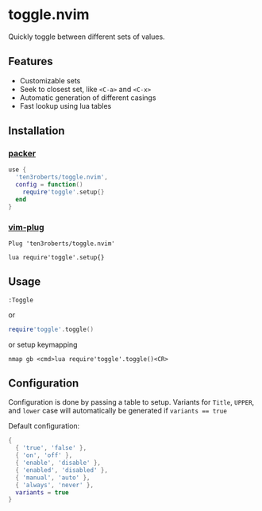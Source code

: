 # toggle.nvim

Quickly toggle between different sets of values.

## Features

- Customizable sets
- Seek to closest set, like `<C-a>` and `<C-x>`
- Automatic generation of different casings
- Fast lookup using lua tables

## Installation
### [packer](https://github.com/wbthomason/packer.nvim)

```lua
use {
  'ten3roberts/toggle.nvim',
  config = function()
    require'toggle'.setup{}
  end
}
```


### [vim-plug](https://github.com/junegunn/vim-plug)


```vim
Plug 'ten3roberts/toggle.nvim'

lua require'toggle'.setup{}
```

## Usage

```vim
:Toggle
```

or

```lua
require'toggle'.toggle()
```

or setup keymapping

```
nmap gb <cmd>lua require'toggle'.toggle()<CR>
```

## Configuration

Configuration is done by passing a table to setup. Variants for `Title`, `UPPER`, and `lower` case will automatically be generated if `variants == true`

Default configuration:

```lua
{
  { 'true', 'false' },
  { 'on', 'off' },
  { 'enable', 'disable' },
  { 'enabled', 'disabled' },
  { 'manual', 'auto' },
  { 'always', 'never' },
  variants = true
}
```

